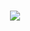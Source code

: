 <br>
<p align="center">
  <img src="https://github-readme-stats.vercel.app/api/top-langs/?username=AxelBilla&theme=tokyonight&show_icons=true&hide_border=true&layout=compact">
</p>
